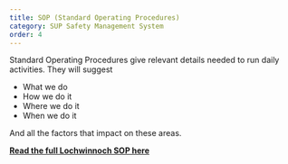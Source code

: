 ```yaml
---
title: SOP (Standard Operating Procedures)
category: SUP Safety Management System
order: 4
---
```

Standard Operating Procedures give  relevant details needed to run daily activities.
They will suggest
- What we do
- How we do it
- Where we do it
- When we do it

And all the factors that impact on these areas.


**[Read the full Lochwinnoch SOP here](/clyde/files/SOP.pdf)**
